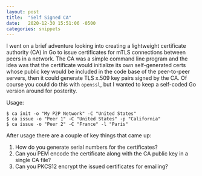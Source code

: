 ```yaml
---
layout: post
title:  "Self Signed CA"
date:   2020-12-30 15:51:06 -0500
categories: snippets
---
```


I went on a brief adventure looking into creating a lightweight certificate authority (CA) in Go to issue certificates for mTLS connections between peers in a network. The CA was a simple command line program and the idea was that the certificate would initialize its own self-generated certs whose public key would be included in the code base of the peer-to-peer servers, then it could generate TLS x.509 key pairs signed by the CA. Of course you could do this with `openssl`, but I wanted to keep a self-coded Go version around for posterity.

Usage:

```
$ ca init -o "My P2P Network" -C "United States"
$ ca issue -o "Peer 1" -C "United States" -p "California"
$ ca issue -o "Peer 2" -C "France" -l "Paris"
```

<script src="https://gist.github.com/bbengfort/465774ab2e8b45e372caf637aeed5776.js"></script>

After usage there are a couple of key things that came up:

1. How do you generate serial numbers for the certificates?
2. Can you PEM encode the certificate along with the CA public key in a single CA file?
3. Can you PKCS12 encrypt the issued certificates for emailing?